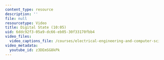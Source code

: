 ```yaml
---
content_type: resource
description: ''
file: null
resourcetype: Video
title: Digital State (10:05)
uid: 6ddc92f3-05a9-dc66-eb05-30f33170fbb4
video_files:
  video_captions_file: /courses/electrical-engineering-and-computer-science/6-004-computation-structures-spring-2017/c5/c5s2/digital-state-10-05-/z3DEmSG8kPk.vtt
video_metadata:
  youtube_id: z3DEmSG8kPk
---
```

